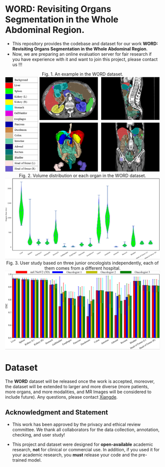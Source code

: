 # WORD: Revisiting Organs Segmentation in the Whole Abdominal Region.
* This repository provides the codebase and dataset for our work **WORD: Revisiting Organs Segmentation in the Whole Abdominal Region**. 
* Now, we are preparing an online evaluation server for fair research if you have experience with it and want to join this project, please contact us !!!
<div align=center>Fig. 1. An example in the WORD dataset.<img src="./figures/show_data_info.png"></div>
<div align=center>Fig. 2. Volume distribution or each organ in the WORD dataset.<img src="./figures/size.png"></div>
<div align=center>Fig. 3.  User study based on three junior oncologists independently, each of them comes from a different hospital.<img src="./figures/user.png"></div>

# Dataset
The **WORD** dataset will be released once the work is accepted, moreover, the dataset will be extended to larger and more diverse (more patients,  more organs, and more modalities, and MR Images will be considered to include future). Any questions, please contact [Xiangde](https://luoxd1996.github.io/).

## Acknowledgment and Statement
* This work has been approved by the privacy and ethical review committee. We thank all collaborators for the data collection, annotation, checking, and user study!

* This project and dataset were designed for **open-available** academic research, **not** for clinical or commercial use. In addition, if you used it for your academic research, you **must** release your code and the pre-trained model.
